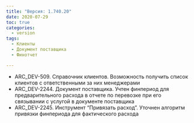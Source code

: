 ```yaml
---
title: "Версия: 1.740.20"
date: 2020-07-29
toc: true
categories:
  - version
tags:
  - Клиенты
  - Документ поставщика
  - Финотчет

---
```


-   ARC_DEV-509. Справочник клиентов. Возможность получить список клиентов с ответственными за них менеджерами
-   ARC_DEV-2244. Документ поставщика. Учтен финпериод для предварительного расхода в отчете по перевозке при его связывании с услугой в документе поставщика
-   ARC_DEV-2245. Инструмент “Привязать расход”. Уточнен алгоритм привязки финпериода для фактического расхода
